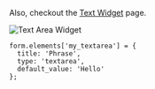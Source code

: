 Also, checkout the [Text Widget](../../Widgets/Text_Widget) page.

![Text Area Widget](http://drupalgap.org/sites/default/files/textarea-widget.png)

```
form.elements['my_textarea'] = {
  title: 'Phrase',
  type: 'textarea',
  default_value: 'Hello'
};
```